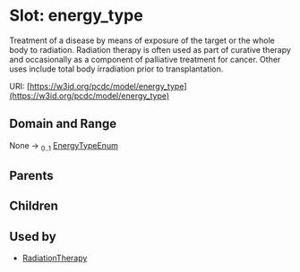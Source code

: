 
# Slot: energy_type


Treatment of a disease by means of exposure of the target or the whole body to radiation. Radiation therapy is often used as part of curative therapy and occasionally as a component of palliative treatment for cancer. Other uses include total body irradiation prior to transplantation.

URI: [https://w3id.org/pcdc/model/energy_type](https://w3id.org/pcdc/model/energy_type)


## Domain and Range

None &#8594;  <sub>0..1</sub> [EnergyTypeEnum](EnergyTypeEnum.md)

## Parents


## Children


## Used by

 * [RadiationTherapy](RadiationTherapy.md)
